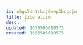 ```yaml
---
id: o5gx7dn1rkij6mep3bcqsjm
title: Liberalism
desc: ''
updated: 1655505610573
created: 1655505610573
---
```


